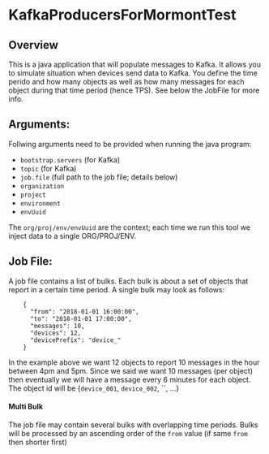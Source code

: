 # KafkaProducersForMormontTest

## Overview
This is a java application that will populate messages to Kafka.
It allows you to simulate situation when devices send data to Kafka.
You define the time perido and how many objects as well as how many messages for each object during that time period (hence TPS).
See below the JobFile for more info.

## Arguments:
Follwing arguments need to be provided when running the java program:

 - `bootstrap.servers`    (for Kafka)
 - `topic`                (for Kafka)
 - `job.file`             (full path to the job file; details below)
 - `organization`
 - `project`
 - `environment`
 - `envUuid`
 
The `org/proj/env/envUuid` are the context; each time we run this tool we inject data to a single ORG/PROJ/ENV.

## Job File:
A job file contains a list of bulks.
Each bulk is about a set of objects that report in a certain time period.
A single bulk may look as follows:
```
    {
      "from": "2018-01-01 16:00:00",
      "to": "2018-01-01 17:00:00",
      "messages": 10,
      "devices": 12,
      "devicePrefix": "device_"
    }
```
In the example above we want 12 objects to report 10 messages in the hour between 4pm and 5pm.
Since we said we want 10 messages (per object) then eventually we will have a message every 6 minutes for each object.
The object id will be {`device_001`, `device_002`, ``, ...}  
#### Multi Bulk
The job file may contain several bulks with overlapping time periods. 
Bulks will be processed by an ascending order of the `from` value (if same `from` then shorter first) 